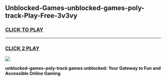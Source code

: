 
## Unblocked-Games-unblocked-games-poly-track-Play-Free-3v3vy
<h3>
<a href="https://premium76.site?title=unblocked-games-poly-track&ref=15A">CLICK TO PLAY</a></h3>
<hr>

<h3>
<a href="https://premium76.site?title=unblocked-games-poly-track&ref=15A">CLICK 2 PLAY</a>
  
</h3>

<a href="https://premium76.site?title=unblocked-games-poly-track&ref=15A"><img src="https://clearcache.store/games.png"></a>


**unblocked-games-poly-track games unblocked: Your Gateway to Fun and Accessible Online Gaming**

